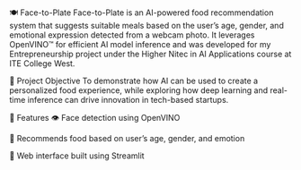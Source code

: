 🍽️ Face-to-Plate
Face-to-Plate is an AI-powered food recommendation system that suggests suitable meals based on the user’s age, gender, and emotional expression detected from a webcam photo.
It leverages OpenVINO™ for efficient AI model inference and was developed for my Entrepreneurship project under the Higher Nitec in AI Applications course at ITE College West.

🎯 Project Objective
To demonstrate how AI can be used to create a personalized food experience, while exploring how deep learning and real-time inference can drive innovation in tech-based startups.

🧠 Features
👁️ Face detection using OpenVINO

🍱 Recommends food based on user’s age, gender, and emotion

🧪 Web interface built using Streamlit
